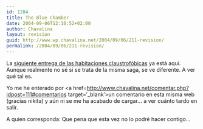 ```yaml
---
id: 1284
title: The Blue Chamber
date: 2004-09-06T12:16:52+02:00
author: Chavalina
layout: revision
guid: http://www.wp.chavalina.net/2004/09/06/211-revision/
permalink: /2004/09/06/211-revision/
---
```

La <a href="http://www.minijuegos.com/juegos/html/index.php?id=2436" target=&prime;_blank&prime;>siguiente entrega de las habitaciones claustrofóbicas</a> ya está aquí. Aunque realmente no sé si se trata de la misma saga, se ve diferente. A ver qué tal es.

Yo me he enterado por <a href=http://www.chavalina.net/comentar.php?idpost=111#comentarios target=&prime;_blank&prime;>un comentario en esta misma web</a> (gracias nikita) y aún ni se me ha acabado de cargar… a ver cuánto tardo en salir.

A quien corresponda: Que pena que esta vez no lo podré hacer contigo…